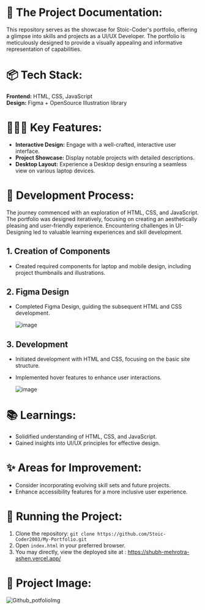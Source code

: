 # 🎋 **The Project Documentation:**

This repository serves as the showcase for Stoic-Coder's portfolio, offering a glimpse into skills and projects as a UI/UX Developer. The portfolio is meticulously designed to provide a visually appealing and informative representation of capabilities.

# 📦 **Tech Stack:**

**Frontend:** HTML, CSS, JavaScript  
**Design:** Figma + OpenSource Illustration library

# 👩🏽‍🍳 **Key Features:**

- **Interactive Design:** Engage with a well-crafted, interactive user interface.
- **Project Showcase:** Display notable projects with detailed descriptions.
- **Desktop Layout:** Experience a Desktop design ensuring a seamless view on various laptop devices.

# 💭 **Development Process:**

The journey commenced with an exploration of HTML, CSS, and JavaScript. The portfolio was designed iteratively, focusing on creating an aesthetically pleasing and user-friendly experience. Encountering challenges in UI-Designing led to valuable learning experiences and skill development.

## 1. Creation of Components
- Created required components for laptop and mobile design, including project thumbnails and illustrations.

## 2. Figma Design
- Completed Figma Design, guiding the subsequent HTML and CSS development.
  
  ![image](https://github.com/ShubhMehrotra19/My-Portfolio/assets/110672923/27645782-1d16-4950-bd86-d5d598661ae0)


## 3. Development
- Initiated development with HTML and CSS, focusing on the basic site structure.
- Implemented hover features to enhance user interactions.

  ![image](https://github.com/ShubhMehrotra19/My-Portfolio/assets/110672923/03b7891a-371e-4843-809a-5b6801134a2f)


# 📚 **Learnings:**

- Solidified understanding of HTML, CSS, and JavaScript.
- Gained insights into UI/UX principles for effective design.

# ✨ **Areas for Improvement:**

- Consider incorporating evolving skill sets and future projects.
- Enhance accessibility features for a more inclusive user experience.

# 🚦 **Running the Project:**

1. Clone the repository: `git clone https://github.com/Stoic-Coder2003/My-Portfolio.git`
2. Open `index.html` in your preferred browser.
3. You may directly, view the deployed site at : https://shubh-mehrotra-ashen.vercel.app/

# 📸 **Project Image:**

![Github_potfolioImg](https://github.com/ShubhMehrotra19/My-Portfolio/assets/110672923/7543ab5b-ed21-4310-9727-5637fc3c27e0)

